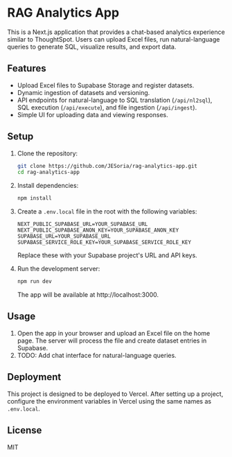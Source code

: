 # RAG Analytics App

This is a Next.js application that provides a chat-based analytics experience similar to ThoughtSpot. Users can upload Excel files, run natural-language queries to generate SQL, visualize results, and export data.

## Features

- Upload Excel files to Supabase Storage and register datasets.
- Dynamic ingestion of datasets and versioning.
- API endpoints for natural-language to SQL translation (`/api/nl2sql`), SQL execution (`/api/execute`), and file ingestion (`/api/ingest`).
- Simple UI for uploading data and viewing responses.

## Setup

1. Clone the repository:
   ```bash
   git clone https://github.com/JESoria/rag-analytics-app.git
   cd rag-analytics-app
   ```

2. Install dependencies:
   ```bash
   npm install
   ```

3. Create a `.env.local` file in the root with the following variables:
   ```
   NEXT_PUBLIC_SUPABASE_URL=YOUR_SUPABASE_URL
   NEXT_PUBLIC_SUPABASE_ANON_KEY=YOUR_SUPABASE_ANON_KEY
   SUPABASE_URL=YOUR_SUPABASE_URL
   SUPABASE_SERVICE_ROLE_KEY=YOUR_SUPABASE_SERVICE_ROLE_KEY
   ```
   Replace these with your Supabase project's URL and API keys.

4. Run the development server:
   ```bash
   npm run dev
   ```
   The app will be available at http://localhost:3000.

## Usage

1. Open the app in your browser and upload an Excel file on the home page. The server will process the file and create dataset entries in Supabase.
2. TODO: Add chat interface for natural-language queries.

## Deployment

This project is designed to be deployed to Vercel. After setting up a project, configure the environment variables in Vercel using the same names as `.env.local`.

## License

MIT
